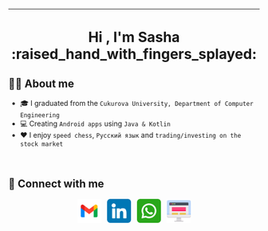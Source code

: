 ___

<h1 align="center">Hi , I'm Sasha :raised_hand_with_fingers_splayed:</h1>

## :raising_hand_man:  About me

- :mortar_board: I graduated from the `Cukurova University, Department of Computer Engineering`
- :computer: Creating `Android apps` using `Java & Kotlin`
- :heart: I enjoy `speed chess`, `Русский язык` and `trading/investing on the stock market`

<br>

## :speech_balloon: Connect with me

<p align="center">
  <a href="mailto:oguzhan.arsay@gmail.com" target=”_blank”><img src="https://github.com/oarsay/oarsay/blob/main/images/gmail.png" width="48px"></a> &nbsp
  <a href="https://www.linkedin.com/in/oarsay/" target=”_blank”><img src="https://github.com/oarsay/oarsay/blob/main/images/linkedin.png" width="48px"></a> &nbsp
  <a href="https://wa.me/905327118280" target="_blank"><img src="https://github.com/oarsay/oarsay/blob/main/images/whatsapp.png" width="48px"></a> &nbsp
  <a href="https://oarsay.github.io/" target="_blank"><img src="https://github.com/oarsay/oarsay/blob/main/images/website.png" width="48px"></a>
</p>
